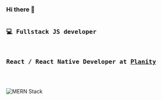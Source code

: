 ### Hi there 👋

<pre><h3>💻 Fullstack JS developer</h3>
<h3>React / React Native Developer at <a href="https://www.planity.com/">Planity</a></h3>
 
</pre>

<img
 alt="MERN Stack"
 src="https://res.cloudinary.com/brice/image/upload/v1594384710/mern.jpg">
 

